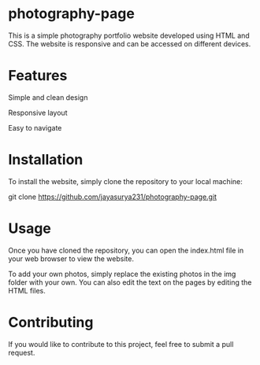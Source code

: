 # photography-page

This is a simple photography portfolio website developed using HTML and CSS. The website is responsive and can be accessed on different devices.

# Features

Simple and clean design

Responsive layout

Easy to navigate

# Installation

To install the website, simply clone the repository to your local machine:


git clone https://github.com/jayasurya231/photography-page.git

# Usage
Once you have cloned the repository, you can open the index.html file in your web browser to view the website.

To add your own photos, simply replace the existing photos in the img folder with your own. You can also edit the text on the pages by editing the HTML files.

# Contributing

If you would like to contribute to this project, feel free to submit a pull request.
